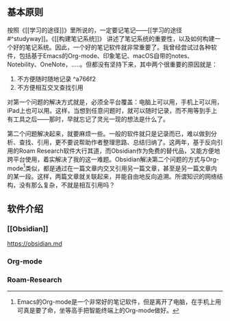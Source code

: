 ## 基本原则
按照《[[学习的途径]]》里所说的，一定要记笔记——[[学习的途径#^studyway]]。《[[构建笔记系统]]》
讲述了笔记系统的重要性，以及如何构建一个好的笔记系统。因此，一个好的笔记软件就非常重要了。我曾经尝试过各种软件，包括基于Emacs的Org-mode、印象笔记、macOS自带的notes、Notebility、OneNote，.....。但都没有坚持下来，其中两个很重要的原因就是：
1. 不方便随时随地记录  ^a766f2
2. 不方便相互交叉查找引用 

对第一个问题的解决方式就是，必须全平台覆盖：电脑上可以用，手机上可以用，iPad上也可以用。这样，当想到任意问题时，就可以随时记录，而不用等到手上有工具之后––––那时，早就忘记了灵光一现的想法是什么了。

第二个问题解决起来，就要麻烦一些。一般的软件就只是记录而已，难以做到分析、查找、引用，更不要说帮助作者整理思路、总结归纳了。这两年，基于反向引用的Roam Research软件大行其道，而Obsidian作为免费的替代品，又能方便地跨平台使用，着实解决了我的这一难题。Obsidian解决第二个问题的方式与Org-mode[^org-mode]类似，都是通过在一篇文章内交叉引用另一篇文章，甚至是另一篇文章内的某一段。这样，两篇文章就关联起来，并能自由地反向追溯。所谓知识的网络结构，没有那么复杂，不就是相互引用吗？

[^org-mode]: Emacs的Org-mode是一个非常好的笔记软件，但是离开了电脑，在手机上用可真是要了命，坐等高手把智能终端上的Org-mode做好。

## 软件介绍
###  [[Obsidian]] 
https://obsidian.md


### Org-mode
### Roam-Research
